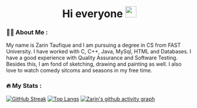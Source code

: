 <div id="header" align="center">
  <h1>
  Hi everyone
  <img src="https://media.giphy.com/media/hvRJCLFzcasrR4ia7z/giphy.gif" width="30px"/>
</h1>
</div>

### :woman_technologist: About Me :
My name is Zarin Taufique and I am pursuing a degree in CS from FAST University. I have worked with  C, C++, Java, MySql, HTML and Databases. I have a good experience with Quality Assurance and Software Testing. Besides this, I am fond of sketching, drawing and painting as well. I also love to watch comedy sitcoms and seasons in my free time.

### :fire: My Stats :
[![GitHub Streak](https://github-readme-streak-stats.herokuapp.com?user=zarinTaufique&theme=black-ice)](https://git.io/streak-stats)
[![Top Langs](https://github-readme-stats.vercel.app/api/top-langs/?username=zarinTaufique&theme=tokyonight&layout=compact)](https://github.com/zarnTaufique/github-readme-stats)
[![Zarin's github activity graph](https://github-readme-activity-graph.cyclic.app/graph?username=zarintaufique&bg_color=fffff0&color=708090&line=24292e&point=24292e&area=true&hide_border=true)](https://github.com/zarintaufique/github-readme-activity-graph)
